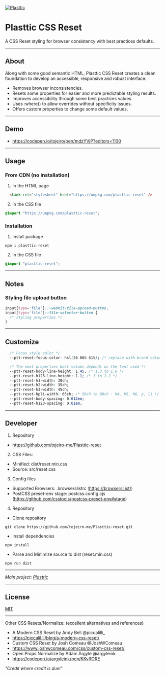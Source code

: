 [![Plasttic](https://plasttic.dev/assets/img/social/default-banner-1200_630.png)](https://plasttic.dev)

# Plasttic CSS Reset

A CSS Reset styling for browser consistency with best practices defaults.

---

## About

Along with some good semantic HTML, Plasttic CSS Reset creates a clean foundation to develop an accessible, responsive and robust interface.

- Removes browser inconsistencies.
- Resets some properties for easier and more predictable styling results.
- Improves accessibility through some best practices values.
- Uses :where() to allow overrides without specificity issues.
- Offers custom properties to change some default values.

---

## Demo

- https://codepen.io/tojeiro/pen/mdzYVjP?editors=1100

---

## Usage

### From CDN (no installation)

1. In the HTML page

```HTML
  <link rel="stylesheet" href="https://unpkg.com/plasttic-reset" />
```

2. In the CSS file

```CSS
@import "https://unpkg.com/plasttic-reset";
```

### Installation

1. Install package

```
npm i plasttic-reset
```

2. In the CSS file

```CSS
@import "plasttic-reset";
```

---

## Notes

### Styling file upload button

```CSS
input[type='file']::-webkit-file-upload-button,
input[type='file']::file-selector-button {
  /* styling properties */
}
```

---

## Customize

```CSS
  /* Focus style color */
  --ptt-reset-focus-color: hsl(26 86% 61%); /* replace with brand color, ... */

  /* The next properties best values depends on the font used */
  --ptt-reset-body-line-height: 1.45; /* 1.3 to 1.6 */
  --ptt-reset-h123-line-height: 1.1; /* 1 to 1.2 */
  --ptt-reset-h1-width: 30ch;
  --ptt-reset-h2-width: 35ch;
  --ptt-reset-h3-width: 45ch;
  --ptt-reset-hpli-width: 65ch; /* 50ch to 80ch - h4, h5, h6, p, li */
  --ptt-reset-body-spacing: 0.012em;
  --ptt-reset-h123-spacing: 0.01em;
```

---

## Developer

1. Repository

- https://github.com/tojeiro-me/Plasttic-reset

2. CSS Files:

- Minified: dist/reset.min.css
- Source: src/reset.css

3. Config files

- Supported Browsers: .browserslistrc (https://browsersl.ist/)
- PostCSS preset-env stage: postcss.config.cjs (https://github.com/csstools/postcss-preset-env#stage)

4. Repository

- Clone repository

```
git clone https://github.com/tojeiro-me/Plasttic-reset.git
```

- Install dependencies

```
npm install
```

- Parse and Minimize source to dist (reset.min.css)

```
npm run dist
```

---

_Main project: [Plasttic](https://github.com/tojeiro-me/Plasttic)_

---

## License

[MIT](./LICENSE)

---

Other CSS Resets/Normalize:
(excellent alternatives and references)

- A Modern CSS Reset by Andy Bell @piccalilli\_
- https://piccalil.li/blog/a-modern-css-reset/
- Custom CSS Reset by Josh Comeau @JoshWComeau
- https://www.joshwcomeau.com/css/custom-css-reset/
- Open Props Normalize by Adam Argyle @argyleink
- https://codepen.io/argyleink/pen/KKvRORE

_"Credit where credit is due!"_

